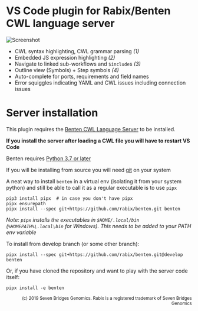 # VS Code plugin for Rabix/Benten CWL language server

![Screenshot](https://camo.githubusercontent.com/06c93fa4201b808ebe9176d97dce77bedd0bd7f7/68747470733a2f2f692e696d6775722e636f6d2f66674a4f58756d2e706e67)

- CWL syntax highlighting, CWL grammar parsing _(1)_
- Embedded JS expression highlighting _(2)_
- Navigate to linked sub-workflows and `$include`s _(3)_
- Outline view (Symbols) + Step symbols _(4)_
- Auto-complete for ports, requirements and field names
- Error squiggles indicating YAML and CWL issues including connection
  issues


# Server installation

This plugin requires the [Benten CWL Language Server](https://github.com/rabix/benten) to be installed.

**If you install the server after loading a CWL file you will have to
restart VS Code**

Benten requires [Python 3.7 or later](https://www.python.org/downloads/)

If you will be installing from source you will need
[git](https://git-scm.com/downloads) on your system

A neat way to install `benten` in a virtual env (isolating it from your
system python) and still be able to call it as a regular executable is
to use `pipx`

```
pip3 install pipx  # in case you don't have pipx
pipx ensurepath
pipx install --spec git+https://github.com/rabix/benten.git benten
```

_Note: `pipx` installs the executables in `$HOME/.local/bin`
(`%HOMEPATH%\.local\bin` for Windows). This needs to be added to your
PATH env variable_

To install from develop branch (or some other branch): 
```
pipx install --spec git+https://github.com/rabix/benten.git@develop benten
```

Or, if you have cloned the repository and want to play with the server
code itself:

```
pipx install -e benten
```

<div align="right">
<sub>(c) 2019 Seven Bridges Genomics. Rabix is a registered trademark of Seven Bridges Genomics</sub>
</div>
